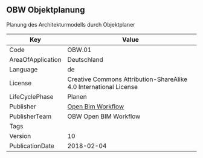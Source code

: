 ## OBW Objektplanung
Planung des Architekturmodells durch Objektplaner

Key | Value |
--|--|
Code | OBW.01 |  
AreaOfApplication | Deutschland |  
Language | de |  
License | Creative Commons Attribution-ShareAlike 4.0 International License |  
LifeCyclePhase | Planen |  
Publisher | [Open Bim Workflow](http://www.open-bim-workflow.de) |  
PublisherTeam | OBW Open BIM Workflow |  
Tags |  |  
Version | 10 |  
PublicationDate | 2018-02-04 |  

